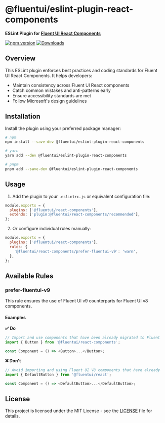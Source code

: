 # @fluentui/eslint-plugin-react-components

**ESLint Plugin for [Fluent UI React Components](https://fluent2.microsoft.design/components/web/react)**

[![npm version](https://badge.fury.io/js/%40fluentui%2Feslint-plugin-react-components.svg)](https://badge.fury.io/js/%40fluentui%2Feslint-plugin-react-components)
[![Downloads](https://img.shields.io/npm/dm/@fluentui/eslint-plugin-react-components.svg)](https://www.npmjs.com/package/@fluentui/eslint-plugin-react-components)

## Overview

This ESLint plugin enforces best practices and coding standards for Fluent UI React Components. It helps developers:

- Maintain consistency across Fluent UI React components
- Catch common mistakes and anti-patterns early
- Ensure accessibility standards are met
- Follow Microsoft's design guidelines

## Installation

Install the plugin using your preferred package manager:

```bash
# npm
npm install --save-dev @fluentui/eslint-plugin-react-components

# yarn
yarn add --dev @fluentui/eslint-plugin-react-components

# pnpm
pnpm add --save-dev @fluentui/eslint-plugin-react-components
```

## Usage

1. Add the plugin to your `.eslintrc.js` or equivalent configuration file:

```js
module.exports = {
  plugins: ['@fluentui/react-components'],
  extends: ['plugin:@fluentui/react-components/recommended'],
};
```

2. Or configure individual rules manually:

```js
module.exports = {
  plugins: ['@fluentui/react-components'],
  rules: {
    '@fluentui/react-components/prefer-fluentui-v9': 'warn',
  },
};
```

## Available Rules

### prefer-fluentui-v9

This rule ensures the use of Fluent UI v9 counterparts for Fluent UI v8 components.

#### Examples

**✅ Do**

```js
// Import and use components that have been already migrated to Fluent UI v9
import { Button } from '@fluentui/react-components';

const Component = () => <Button>...</Button>;
```

**❌ Don't**

```js
// Avoid importing and using Fluent UI V8 components that have already been migrated to Fluent UI V9.
import { DefaultButton } from '@fluentui/react';

const Component = () => <DefaultButton>...</DefaultButton>;
```

## License

This project is licensed under the MIT License - see the [LICENSE](LICENSE) file for details.
